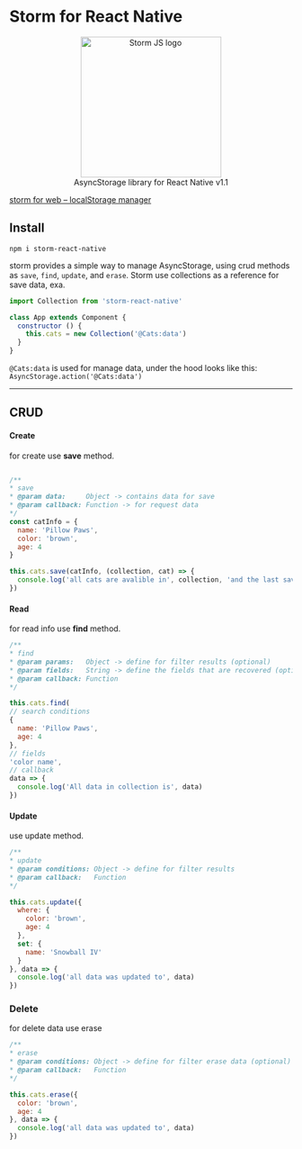 # Storm for React Native

<p align="center">
   <img src="https://i.imgur.com/Ydft8tu.png" width="250" alt="Storm JS logo">
   <br>
   AsyncStorage library for React Native v1.1
</p>

[storm for web – localStorage manager](https://github.com/e1016/storm)

## Install
`npm i storm-react-native`

storm provides a simple way to manage AsyncStorage, using
crud methods as `save`, `find`, `update`, and `erase`. Storm
use collections as a reference for save data, exa.

```js
import Collection from 'storm-react-native'

class App extends Component {
  constructor () {
    this.cats = new Collection('@Cats:data')
  }
}
```

`@Cats:data` is used for manage data, under the hood looks like this: `AsyncStorage.action('@Cats:data')`

---

## CRUD

#### Create

for create use **save** method.

```js

/**
* save
* @param data:     Object -> contains data for save
* @param callback: Function -> for request data
*/
const catInfo = {
  name: 'Pillow Paws',
  color: 'brown',
  age: 4
}

this.cats.save(catInfo, (collection, cat) => {
  console.log('all cats are avalible in', collection, 'and the last saved cat is', cat)
})
```

#### Read

for read info use **find** method.

```js
/**
* find
* @param params:   Object -> define for filter results (optional)
* @param fields:   String -> define the fields that are recovered (optional)
* @param callback: Function
*/

this.cats.find(
// search conditions
{
  name: 'Pillow Paws',
  age: 4
},
// fields
'color name',
// callback
data => {
  console.log('All data in collection is', data)
})
```

#### Update
use update method.

```js
/**
* update
* @param conditions: Object -> define for filter results
* @param callback:   Function
*/

this.cats.update({
  where: {
    color: 'brown',
    age: 4
  },
  set: {
    name: 'Snowball IV'
  }
}, data => {
  console.log('all data was updated to', data)
})
```

### Delete
for delete data use erase

```js
/**
* erase
* @param conditions: Object -> define for filter erase data (optional)
* @param callback:   Function
*/

this.cats.erase({
  color: 'brown',
  age: 4
}, data => {
  console.log('all data was updated to', data)
})
```
